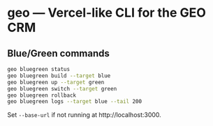# geo — Vercel-like CLI for the GEO CRM

## Blue/Green commands
```bash
geo bluegreen status
geo bluegreen build --target blue
geo bluegreen up --target green
geo bluegreen switch --target green
geo bluegreen rollback
geo bluegreen logs --target blue --tail 200
```
Set `--base-url` if not running at http://localhost:3000.
